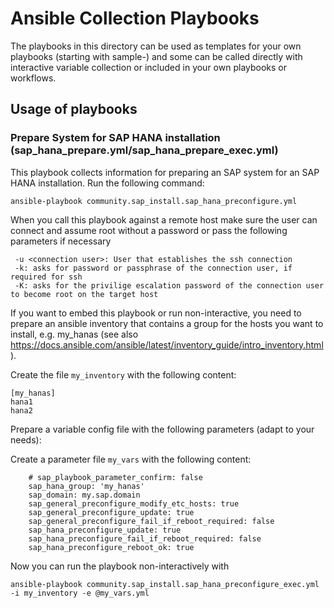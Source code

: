 
# Ansible Collection Playbooks

The playbooks in this directory can be used as templates for your own playbooks
(starting with sample-) and some can be called directly with interactive variable collection
or included in your own playbooks or workflows.

## Usage of playbooks

### Prepare System for SAP HANA installation (sap_hana_prepare.yml/sap_hana_prepare_exec.yml)

This playbook collects information for preparing an SAP system for an SAP HANA installation.
Run the following command:

```[bash]
ansible-playbook community.sap_install.sap_hana_preconfigure.yml
```

When you call this playbook against a remote host make sure the user can connect and assume root without a password or pass the following parameters if necessary

```[bash]
 -u <connection user>: User that establishes the ssh connection
 -k: asks for password or passphrase of the connection user, if required for ssh
 -K: asks for the privilige escalation password of the connection user to become root on the target host
```

If you want to embed this playbook or run non-interactive, you need to prepare an ansible inventory that contains a group for the hosts you want to install, e.g. my_hanas (see also <https://docs.ansible.com/ansible/latest/inventory_guide/intro_inventory.html>).

Create the file `my_inventory` with the following content:

```[yaml]
[my_hanas]
hana1
hana2
```

Prepare a variable config file with the following parameters (adapt to your needs):

Create a parameter file `my_vars` with the following content:

```[yaml]
    # sap_playbook_parameter_confirm: false 
    sap_hana_group: 'my_hanas'
    sap_domain: my.sap.domain
    sap_general_preconfigure_modify_etc_hosts: true
    sap_general_preconfigure_update: true
    sap_general_preconfigure_fail_if_reboot_required: false
    sap_hana_preconfigure_update: true
    sap_hana_preconfigure_fail_if_reboot_required: false
    sap_hana_preconfigure_reboot_ok: true
```

Now you can run the playbook non-interactively with

```[bash]
ansible-playbook community.sap_install.sap_hana_preconfigure_exec.yml -i my_inventory -e @my_vars.yml
```
